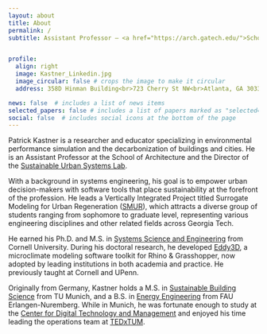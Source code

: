 ```yaml
---
layout: about
title: About
permalink: /
subtitle: Assistant Professor — <a href="https://arch.gatech.edu/">School of Architecture</a> — Georgia Institute of Technology<br> Director of the <a href="https://sustain.arch.gatech.edu/">Sustainable Urban Systems Lab</a>


profile:
  align: right
  image: Kastner_Linkedin.jpg
  image_circular: false # crops the image to make it circular
  address: 358D Hinman Building<br>723 Cherry St NW<br>Atlanta, GA 30332

news: false  # includes a list of news items
selected_papers: false # includes a list of papers marked as "selected={true}"
social: false  # includes social icons at the bottom of the page
---
```


Patrick Kastner is a researcher and educator specializing in environmental performance simulation and the decarbonization of buildings and cities. He is an Assistant Professor at the School of Architecture and the Director of the [Sustainable Urban Systems Lab](https://sustain.arch.gatech.edu). 

With a background in systems engineering, his goal is to empower urban decision-makers with software tools that place sustainability at the forefront of the profession. He leads a Vertically Integrated Project titled Surrogate Modeling for Urban Regeneration ([SMUR](https://vip-smur.github.io/)), which attracts a diverse group of students ranging from sophomore to graduate level, representing various engineering disciplines and other related fields across Georgia Tech.


He earned his Ph.D. and M.S. in [Systems Science and Engineering](https://www.systemseng.cornell.edu/se/programs/systems-phd) from Cornell University. During his doctoral research, he developed [Eddy3D](https://www.eddy3d.com/), a microclimate modeling software toolkit for Rhino & Grasshopper, now adopted by leading institutions in both academia and practice. He previously taught at Cornell and UPenn.

Originally from Germany, Kastner holds a M.S. in [Sustainable Building Science](https://www.ed.tum.de/en/ed/studies/degree-programs/resource-efficient-and-sustainable-building-m-sc/) from TU Munich, and a B.S. in [Energy Engineering](https://www.et.studium.fau.de/) from FAU Erlangen-Nuremberg. While in Munich, he was fortunate enough to study at the [Center for Digital Technology and Management](https://www.cdtm.de/cdtm_team/patrick-kastner/) and enjoyed his time leading the operations team at [TEDxTUM](https://www.tedxtum.com/).
